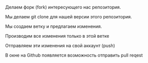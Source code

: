 Делаем форк (fork) интересующего нас репозитория.

Мы делаем git clone для нашей версии этого репозитория.

Мы создаем ветку и предлагаем изменения.

Производим все изменения только в этой ветке

Отправляем эти изменения на свой аккаунт (push)

В окне на Github появляется возможность отправить pull reqest